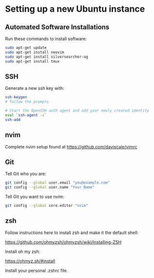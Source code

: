 # Setting up a new Ubuntu instance

## Automated Software Installations

Run these commands to install software:

```bash
sudo apt-get update
sudo apt-get install neovim
sudo apt-get install silversearcher-ag
sudo apt-get install tmux
```

## SSH

Generate a new ssh key with:

```bash
ssh-keygen
# follow the prompts

# Start the OpenSSH auth agent and add your newly created identity
eval `ssh-agent -s`
ssh-add
```

## nvim

Complete nvim setup found at https://github.com/daviscale/vimrc

## Git

Tell Git who you are:

```bash
git config --global user.email "you@example.com"
git config --global user.name "Your Name"
```

Tell Git you want to use nvim:

```bash
git config --global core.editor "nvim"
```

## zsh

Follow instructions here to install zsh and make it the default shell:

https://github.com/ohmyzsh/ohmyzsh/wiki/Installing-ZSH

Install oh my zsh:

https://ohmyz.sh/#install

Install your personal .zshrc file.
